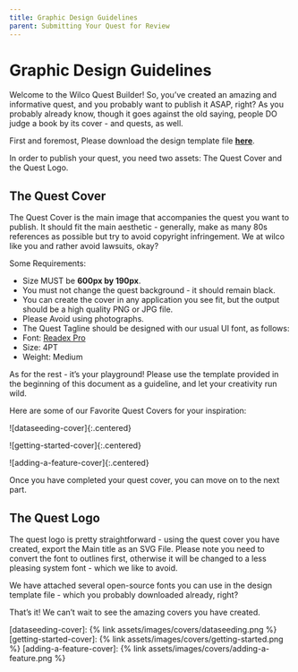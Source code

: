 ```yaml
---
title: Graphic Design Guidelines
parent: Submitting Your Quest for Review
---
```


# Graphic Design Guidelines

Welcome to the Wilco Quest Builder! So, you’ve created an amazing and informative quest, and you probably want to publish it ASAP, right? As you probably already know, though it goes against the old saying, people DO judge a book by its cover - and quests, as well.

First and foremost, Please download the design template file **[here](https://drive.google.com/file/d/1BwGL7DgUpXSwxdjjBPjWIMdnSJHHmERY/view?usp=sharing)**.

In order to publish your quest, you need two assets: The Quest Cover and the Quest Logo.

## The Quest Cover

The Quest Cover is the main image that accompanies the quest you want to publish. It should fit the main aesthetic - generally, make as many 80s references as possible but try to avoid copyright infringement. We at wilco like you and rather avoid lawsuits, okay?

Some Requirements:

- Size MUST be **600px by 190px**.
- You must not change the quest background - it should remain black.
- You can create the cover in any application you see fit, but the output should be a high quality PNG or JPG file.
- Please Avoid using photographs.
- The Quest Tagline should be designed with our usual UI font, as follows:
- Font: [Readex Pro]
- Size: 4PT
- Weight: Medium

As for the rest - it’s your playground! Please use the template provided in the beginning of this document as a guideline, and let your creativity run wild.

Here are some of our Favorite Quest Covers for your inspiration:

![dataseeding-cover]{:.centered}

![getting-started-cover]{:.centered}

![adding-a-feature-cover]{:.centered}

Once you have completed your quest cover, you can move on to the next part.

## The Quest Logo

The quest logo is pretty straightforward - using the quest cover you have created, export the Main title as an SVG File. Please note you need to convert the font to outlines first, otherwise it will be changed to a less pleasing system font - which we like to avoid.

We have attached several open-source fonts you can use in the design template file - which you probably downloaded already, right?

That’s it! We can’t wait to see the amazing covers you have created.

[Readex Pro]: https://fonts.google.com/specimen/Readex+Pro?query=readex

[dataseeding-cover]: {% link assets/images/covers/dataseeding.png %} 
[getting-started-cover]: {% link assets/images/covers/getting-started.png %}
[adding-a-feature-cover]: {% link assets/images/covers/adding-a-feature.png %}

